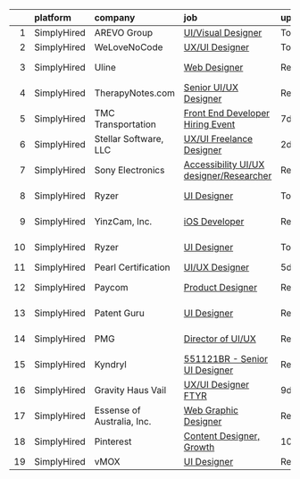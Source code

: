 

|    | platform    | company                    | job                                                                                                                                             | update_time   | location             |
|---:|:------------|:---------------------------|:------------------------------------------------------------------------------------------------------------------------------------------------|:--------------|:---------------------|
|  1 | SimplyHired | AREVO Group                | [UI/Visual Designer](https://www.simplyhired.com/job/qrm7lu0OeOtigHUZG8eRnpMQShi763qtXMlsN8j_zyfqy4XSh3muUw?q=ui+designer)                      | Today         | Remote               |
|  2 | SimplyHired | WeLoveNoCode               | [UX/UI Designer](https://www.simplyhired.com/job/B8vKXdI238K3zNHQfGDGqpXezygTChDDp0RX1Ydd25oSvE37UMVomg?q=ui+designer)                          | Today         | Remote               |
|  3 | SimplyHired | Uline                      | [Web Designer](https://www.simplyhired.com/job/kI5kUAq-InikRw-9L7E4f0451pjqb3sKTzg2rEtjPg4g-FlQB3FIdQ?q=ui+designer)                            | Recently      | Pleasant Prairie, WI |
|  4 | SimplyHired | TherapyNotes.com           | [Senior UI/UX Designer](https://www.simplyhired.com/job/_Uk1u6lt2JTZLbpNE2Rei76nDh0YNkvmbKzkaQVSLOZUSGQRnMb6Yw?q=ui+designer)                   | Recently      | Remote               |
|  5 | SimplyHired | TMC Transportation         | [Front End Developer Hiring Event](https://www.simplyhired.com/job/UU8idjL5lbb6hvleneER1GmwsGw8Xy3JYhj856HT51MkgvVS24bjfw?q=ui+designer)        | 7d            | Des Moines, IA       |
|  6 | SimplyHired | Stellar Software, LLC      | [UX/UI Freelance Designer](https://www.simplyhired.com/job/pVojnlyDOfPDdSd2VF2LHyle9gj7160pBRZddZ3E7B1lMsixmRAHDg?q=ui+designer)                | 2d            | Remote               |
|  7 | SimplyHired | Sony Electronics           | [Accessibility UI/UX designer/Researcher](https://www.simplyhired.com/job/rj2QgQ7T8vCD2rN6izndTx06dW-AYv9TJvz_rJ9AcjJg0pF8fNMJCQ?q=ui+designer) | Recently      | San Diego, CA        |
|  8 | SimplyHired | Ryzer                      | [UI Designer](https://www.simplyhired.com/job/IgL67c5UItOFZfEkmgu-XaBpxwMs7ah2U51VSlAZ1MOdxsq4k_zEeA?q=ui+designer)                             | Today         | Urbandale, IA        |
|  9 | SimplyHired | YinzCam, Inc.              | [iOS Developer](https://www.simplyhired.com/job/O7s3dealHuxhU0MGhoaMnfOJziqVEUTHKEJtlDWUSPF8S_dqWf-8-Q?q=ui+designer)                           | Recently      | Pittsburgh, PA       |
| 10 | SimplyHired | Ryzer                      | [UI Designer](https://www.simplyhired.com/job/IgL67c5UItOFZfEkmgu-XaBpxwMs7ah2U51VSlAZ1MOdxsq4k_zEeA?q=ui+designer)                             | Today         | Urbandale, IA        |
| 11 | SimplyHired | Pearl Certification        | [UI/UX Designer](https://www.simplyhired.com/job/SPVgN2yktJdgD2nFXfcDT4y-F-gIlLPeBR-dKDAz9jab0Opadtr9rA?q=ui+designer)                          | 5d            | Remote               |
| 12 | SimplyHired | Paycom                     | [Product Designer](https://www.simplyhired.com/job/sTicsWpEbBaN_PDIYOQLlIPFYVeVVEqPog0YzBBQapUXHdf-2SKMxQ?q=ui+designer)                        | Recently      | Oklahoma City, OK    |
| 13 | SimplyHired | Patent Guru                | [UI Designer](https://www.simplyhired.com/job/IJ6OpSnhfnL9PlI6gOWQfw5e9YBeoDJWoxpL5geGbAxh90-3VLIPhg?q=ui+designer)                             | Recently      | Redmond, WA          |
| 14 | SimplyHired | PMG                        | [Director of UI/UX](https://www.simplyhired.com/job/VqQ0PSUgyok6QYZ6dlusrDroEhxR2-ruy2zOK6JOFcm9R1hjB9QTBQ?q=ui+designer)                       | Recently      | Atlanta, GA          |
| 15 | SimplyHired | Kyndryl                    | [551121BR - Senior UI Designer](https://www.simplyhired.com/job/ln0q34g6s9axBOm-rTUWAVtLoFSFqQUKmESbQP3-Av_kUwzfaMU9MQ?q=ui+designer)           | Recently      | Remote               |
| 16 | SimplyHired | Gravity Haus Vail          | [UX/UI Designer FTYR](https://www.simplyhired.com/job/k1_RMieiYX6xq5msts3FthrAVZUkBTBA-BLuL2ijoJyxlu0npf32vw?q=ui+designer)                     | 9d            | Remote               |
| 17 | SimplyHired | Essense of Australia, Inc. | [Web Graphic Designer](https://www.simplyhired.com/job/nt-uboz8RSzBVl9Cd1950lC8q20roEemfTPENpS28LA0lqJWgq8a9w?q=ui+designer)                    | Recently      | Lenexa, KS           |
| 18 | SimplyHired | Pinterest                  | [Content Designer, Growth](https://www.simplyhired.com/job/r3rLZ8wDZxpE9zJ0WmWmkB6vKADvM4enwQNvRoPjurIWqrAC4bhnpw?q=ui+designer)                | 10d           | Remote               |
| 19 | SimplyHired | vMOX                       | [UI Designer](https://www.simplyhired.com/job/-xu2smBm5NNkhuaClDztbzBPXLeXJvYWkiRluapxLcKGcselFZtnmQ?q=ui+designer)                             | Recently      | Remote               |